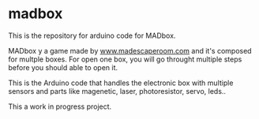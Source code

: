 # madbox

This is the repository for arduino code for MADbox.

MADbox y a game made by www.madescaperoom.com and it's composed for multple boxes. For open one box, you will go throught multiple steps before you should able to open it. 

This is the Arduino code that handles the electronic box with multiple sensors and parts like magenetic, laser, photoresistor, servo, leds..

This a work in progress project.
